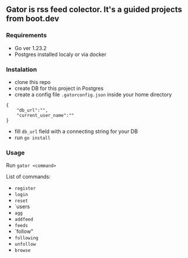 ## Gator is rss feed colector. It's a guided projects from boot.dev

### Requirements
 - Go ver 1.23.2
 - Postgres installed localy or via docker

### Instalation
 - clone this repo
 - create DB for this project in Postgres
 - create a config file `.gatorconfig.json` inside your home directory
```
{
    "db_url":"",
    "current_user_name":""
}
```
 - fill `db_url` field with a connecting string for your DB
 - run `go install`

### Usage
Run `gator <command>`

List of commands:
 - `register`
 - `login`
 - `reset`
 - `users
 - `agg`
 - `addfeed`
 - `feeds`
 - `follow"
 - `following`
 - `unfollow`
 - `browse`

